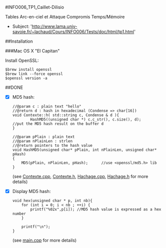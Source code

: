 #INFO006_TP1_Caillet-Dilisio

Tables Arc-en-ciel et Attaque Compromis Temps/Mémoire
* Subject: 'http://www.lama.univ-savoie.fr/~lachaud/Cours/INFO006/Tests/doc/html/tp1.html'


##Installation

###Mac OS X "El Capitan"

Install OpenSSL:
```
$brew install openssl 
$brew link --force openssl  
$openssl version -a
```

##DONE
- [x] MD5 hash:
    ```
    //@param c : plain text "hello" 
    //@return d : hash in hexadecimal (Condense => char[16]) 
    void Contexte::h( std::string c, Condense & d ){
            HashMD5((unsigned char *) c.c_str(), c.size(), d);      //put the MD5 hash result on the buffer d
    }
    
    //@param pPlain : plain text
    //@param nPlainLen : strlen
    //@return pointers to the hash value
    void HashMD5(unsigned char* pPlain, int nPlainLen, unsigned char* pHash)
    {
        MD5(pPlain, nPlainLen, pHash);      //use <openssl/md5.h> lib
    }
    ```
    (see [Contexte.cpp](Contexte.cpp), [Contexte.h](Contexte.h), [Hachage.cpp](Hachage.cpp), [Hachage.h](Hachage.h) for more details)
    
- [x] Display MD5 hash:
    ```
    void hex(unsigned char * p, int nb){
        for (int i = 0; i < nb ; ++i) {
            printf("%02x",p[i]); //MD5 hash value is expressed as a hex number
        }
    
        printf("\n");
    }
    ```
    (see [main.cpp](main.cpp) for more details)
    